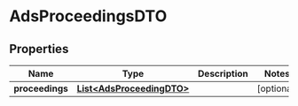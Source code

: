 # AdsProceedingsDTO

## Properties
Name | Type | Description | Notes
------------ | ------------- | ------------- | -------------
**proceedings** | [**List&lt;AdsProceedingDTO&gt;**](AdsProceedingDTO.md) |  |  [optional]
